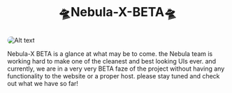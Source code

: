 # <p align="center">🛸Nebula-X-BETA🛸</p>

<img src="https://example.com/image.png" alt="Alt text" style="border-radius: 15px;">



Nebula-X BETA is a glance at  what may be to come. the Nebula team is working hard to make one of the cleanest and best looking UIs ever. and currently, we are in a very very BETA faze of  the project without having any functionality to the website  or a proper host. please stay tuned and check out what we have so far!


